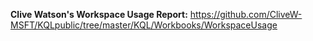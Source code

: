 <b>Clive Watson's Workspace Usage Report:</b>
<a href="https://github.com/CliveW-MSFT/KQLpublic/tree/master/KQL/Workbooks/WorkspaceUsage" target="_blank">https://github.com/CliveW-MSFT/KQLpublic/tree/master/KQL/Workbooks/WorkspaceUsage</a>
